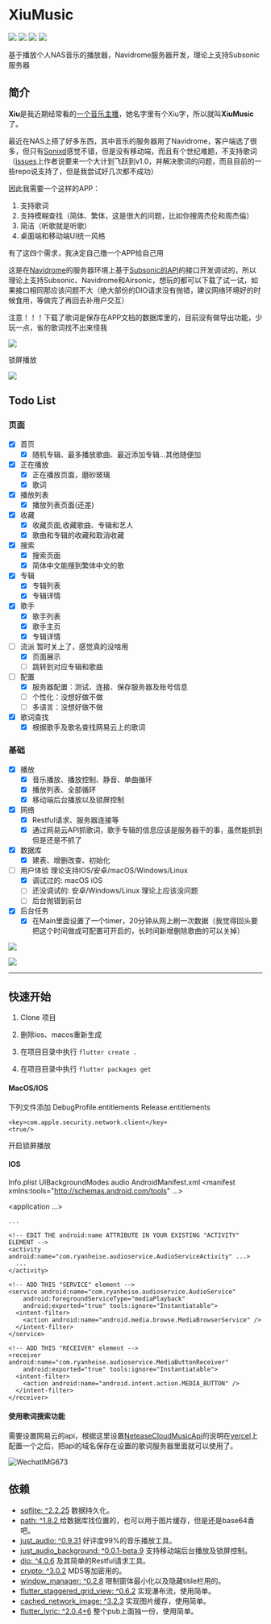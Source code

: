 
# XiuMusic
![](https://img.shields.io/badge/Toolkit-Flutter-blue.svg)  ![](https://img.shields.io/badge/Language-Dart-orange.svg)  ![](https://img.shields.io/badge/license-MIT-green)  ![](https://img.shields.io/badge/Process-Developing-blueviolet.svg)

 基于播放个人NAS音乐的播放器，Navidrome服务器开发，理论上支持Subsonic服务器

## 简介

**Xiu**是我近期经常看的[一个音乐主播](https://www.douyu.com/7884070)，她名字里有个Xiu字，所以就叫**XiuMusic**了。

最近在NAS上搭了好多东西，其中音乐的服务器用了Navidrome，客户端选了很多，但只有[Sonixd](https://github.com/jeffvli/sonixd)感觉不错，但是没有移动端，而且有个世纪难题，不支持歌词（[issues](https://github.com/jeffvli/sonixd/issues/332)上作者说要来一个大计划飞跃到v1.0，并解决歌词的问题，而且目前的一些repo说支持了，但是我尝试好几次都不成功）

因此我需要一个这样的APP：
1. 支持歌词
2. 支持模糊查找（简体、繁体，这是很大的问题，比如你搜周杰伦和周杰倫）
3. 简洁（听歌就是听歌）
4. 桌面端和移动端UI统一风格

有了这四个需求，我决定自己撸一个APP给自己用

这是在[Navidrome](https://www.navidrome.org/)的服务器环境上基于[Subsonic的API](http://www.subsonic.org/pages/api.jsp)的接口开发调试的，所以理论上支持Subsonic、Navidrome和Airsonic，想玩的都可以下载了试一试，如果接口相同那应该问题不大（绝大部份的DIO请求没有抛错，建议网络环境好的时候食用，等做完了再回去补用户交互）

注意！！！下载了歌词是保存在APP文档的数据库里的，目前没有做导出功能，少玩一点，省的歌词找不出来怪我


![](https://s2.loli.net/2023/01/10/3Wj8w7QfbZJ9N4y.jpg)

锁屏播放

![](https://s2.loli.net/2023/01/21/nAyQbzUGP3FRjif.jpg)

## Todo List 

### 页面  

- [x] 首页 
  - [x] 随机专辑、最多播放歌曲、最近添加专辑...其他随便加
  
- [x] 正在播放  
  - [x] 正在播放页面，磨砂玻璃
  - [x] 歌词  

- [x] 播放列表
  - [x] 播放列表页面(还差)

- [x] 收藏  
  - [x] 收藏页面,收藏歌曲、专辑和艺人
  - [x] 歌曲和专辑的收藏和取消收藏

- [x] 搜索  
  - [x] 搜索页面
  - [x] 简体中文能搜到繁体中文的歌   

- [x] 专辑  
  - [x] 专辑列表
  - [x] 专辑详情
  
- [x] 歌手  
  - [x] 歌手列表
  - [x] 歌手主页
  - [x] 专辑详情
  
- [ ] 流派  暂时关上了，感觉真的没啥用
  - [x] 页面展示
  - [ ] 跳转到对应专辑和歌曲
  
- [ ] 配置  
  - [x] 服务器配置：测试、连接、保存服务器及账号信息
  - [ ] 个性化：没想好做不做
  - [ ] 多语言：没想好做不做

- [x] 歌词查找  
  - [x] 根据歌手及歌名查找网易云上的歌词

### 基础  

- [x] 播放  
  - [x] 音乐播放、播放控制、静音、单曲循环
  - [x] 播放列表、全部循环
  - [x] 移动端后台播放以及锁屏控制  

- [x] 网络  
  - [x] Restful请求、服务器连接等
  - [x] 通过网易云API抓歌词，歌手专辑的信息应该是服务器干的事，虽然能抓到但是还是不抓了

- [x] 数据库  
  - [x] 建表、增删改查、初始化

- [ ] 用户体验  理论支持IOS/安卓/macOS/Windows/Linux
  - [x] 调试过的: macOS iOS
  - [ ] 还没调试的: 安卓/Windows/Linux 理论上应该没问题
  - [ ] 后台抛错到前台

- [x] 后台任务  
  - [x] 在Main里面设置了一个timer，20分钟从网上刷一次数据（我觉得回头要把这个时间做成可配置可开启的，长时间新增删除歌曲的可以关掉）

![](https://s2.loli.net/2023/01/12/vMEGWZdzIblT9qx.jpg)

![](https://s2.loli.net/2023/01/10/BCPjVHlazr2mK1R.jpg)

------------------------------

## 快速开始

1. Clone 项目

2. 删除ios、macos重新生成

3. 在项目目录中执行 `flutter create . `

4. 在项目目录中执行 `flutter packages get`

#### MacOS/IOS

下列文件添加
DebugProfile.entitlements
Release.entitlements

    <key>com.apple.security.network.client</key>
    <true/>

开启锁屏播放
#### IOS
Info.plist
<key>UIBackgroundModes</key>
	<array>
		<string>audio</string>
	</array>
AndroidManifest.xml
<manifest xmlns:tools="http://schemas.android.com/tools" ...>
  <!-- ADD THESE TWO PERMISSIONS -->
  <uses-permission android:name="android.permission.WAKE_LOCK"/>
  <uses-permission android:name="android.permission.FOREGROUND_SERVICE"/>
  
  <application ...>
    
    ...
    
    <!-- EDIT THE android:name ATTRIBUTE IN YOUR EXISTING "ACTIVITY" ELEMENT -->
    <activity android:name="com.ryanheise.audioservice.AudioServiceActivity" ...>
      ...
    </activity>
    
    <!-- ADD THIS "SERVICE" element -->
    <service android:name="com.ryanheise.audioservice.AudioService"
        android:foregroundServiceType="mediaPlayback"
        android:exported="true" tools:ignore="Instantiatable">
      <intent-filter>
        <action android:name="android.media.browse.MediaBrowserService" />
      </intent-filter>
    </service>

    <!-- ADD THIS "RECEIVER" element -->
    <receiver android:name="com.ryanheise.audioservice.MediaButtonReceiver"
        android:exported="true" tools:ignore="Instantiatable">
      <intent-filter>
        <action android:name="android.intent.action.MEDIA_BUTTON" />
      </intent-filter>
    </receiver> 
  </application>
</manifest>

#### 使用歌词搜索功能

需要设置网易云的api，根据这里设置[NeteaseCloudMusicApi](https://github.com/Binaryify/NeteaseCloudMusicApi)的说明在[vercel](https://vercel.com/)上配置一个之后，把api的域名保存在设置的歌词服务器里面就可以使用了。

![WechatIMG673](https://s2.loli.net/2023/01/18/GPbWiBRjT3LHl8K.png)

## 依赖

- [sqflite: ^2.2.25](https://pub.flutter-io.cn/packages/sqflite) 数据持久化。
- [path: ^1.8.2 ](https://pub.flutter-io.cn/packages/path) 给数据库找位置的，也可以用于图片缓存，但是还是base64香吧。
- [just_audio: ^0.9.31](https://pub.dev/packages/just_audio) 好评度99%的音乐播放工具。
- [just_audio_background: ^0.0.1-beta.9](https://pub.dev/packages/just_audio_background) 支持移动端后台播放及锁屏控制。  
- [dio: ^4.0.6](https://pub.dev/packages/dio) 及其简单的Restful请求工具。
- [crypto: ^3.0.2](https://pub.dev/packages/crypto) MD5等加密用的。
- [window_manager: ^0.2.8](https://pub.dev/packages/crypto) 限制窗体最小化以及隐藏titile栏用的。
- [flutter_staggered_grid_view: ^0.6.2](https://pub.dev/packages/flutter_staggered_grid_view) 实现瀑布流，使用简单。
- [cached_network_image: ^3.2.3](https://pub.dev/packages/cached_network_image) 实现图片缓存，使用简单。
- [flutter_lyric: ^2.0.4+6](https://pub.dev/packages/flutter_lyric) 整个pub上面独一份，使用简单。